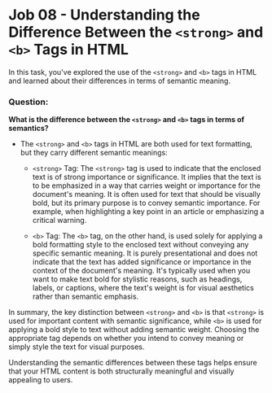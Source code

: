 # Job 08 - Understanding the Difference Between the `<strong>` and `<b>` Tags in HTML

In this task, you've explored the use of the `<strong>` and `<b>` tags in HTML and learned about their differences in terms of semantic meaning.

### Question:

**What is the difference between the `<strong>` and `<b>` tags in terms of semantics?**

- The `<strong>` and `<b>` tags in HTML are both used for text formatting, but they carry different semantic meanings:

  - `<strong>` Tag: The `<strong>` tag is used to indicate that the enclosed text is of strong importance or significance. It implies that the text is to be emphasized in a way that carries weight or importance for the document's meaning. It is often used for text that should be visually bold, but its primary purpose is to convey semantic importance. For example, when highlighting a key point in an article or emphasizing a critical warning.

  - `<b>` Tag: The `<b>` tag, on the other hand, is used solely for applying a bold formatting style to the enclosed text without conveying any specific semantic meaning. It is purely presentational and does not indicate that the text has added significance or importance in the context of the document's meaning. It's typically used when you want to make text bold for stylistic reasons, such as headings, labels, or captions, where the text's weight is for visual aesthetics rather than semantic emphasis.

In summary, the key distinction between `<strong>` and `<b>` is that `<strong>` is used for important content with semantic significance, while `<b>` is used for applying a bold style to text without adding semantic weight. Choosing the appropriate tag depends on whether you intend to convey meaning or simply style the text for visual purposes.

Understanding the semantic differences between these tags helps ensure that your HTML content is both structurally meaningful and visually appealing to users.
